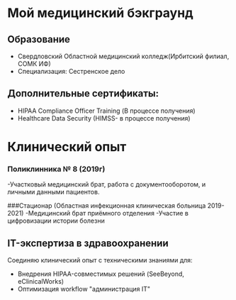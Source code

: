 # Мой медицинский бэкграунд
## Образование
- Свердловский Областной медицинский колледж(Ирбитский филиал, СОМК ИФ)
- Специализация: Сестренское дело
## Дополнительные сертификаты:
- HIPAA Compliance Officer Training (В процессе получения)
- Healthcare Data Security (HIMSS- в процессе получения)
# Клинический опыт
### Поликлинника № 8 (2019г)
-Участковый медицинский брат, работа с документооборотом, и личными данными пациентов.

###Стационар (Областная инфекционная клиническая больница 2019-2021)
-Медицинский брат приёмного отделения
-Участие в цифровизации истории болезни
## IT-экспертиза в здравоохранении 
Соединяю клинический опыт с техническими знаниями для:
- Внедрения HIPAA-совместимых решений (SeeBeyond, eClinicalWorks)
- Оптимизация workflow "администрация IT"
